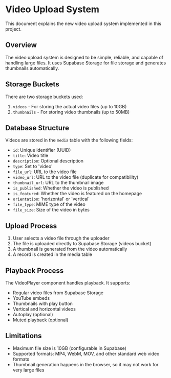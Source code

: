 
# Video Upload System

This document explains the new video upload system implemented in this project.

## Overview

The video upload system is designed to be simple, reliable, and capable of handling large files. It uses Supabase Storage for file storage and generates thumbnails automatically.

## Storage Buckets

There are two storage buckets used:

1. `videos` - For storing the actual video files (up to 10GB)
2. `thumbnails` - For storing video thumbnails (up to 50MB)

## Database Structure

Videos are stored in the `media` table with the following fields:

- `id`: Unique identifier (UUID)
- `title`: Video title
- `description`: Optional description
- `type`: Set to 'video'
- `file_url`: URL to the video file
- `video_url`: URL to the video file (duplicate for compatibility)
- `thumbnail_url`: URL to the thumbnail image
- `is_published`: Whether the video is published
- `is_featured`: Whether the video is featured on the homepage
- `orientation`: 'horizontal' or 'vertical'
- `file_type`: MIME type of the video
- `file_size`: Size of the video in bytes

## Upload Process

1. User selects a video file through the uploader
2. The file is uploaded directly to Supabase Storage (videos bucket)
3. A thumbnail is generated from the video automatically
4. A record is created in the media table

## Playback Process

The VideoPlayer component handles playback. It supports:

- Regular video files from Supabase Storage
- YouTube embeds
- Thumbnails with play button
- Vertical and horizontal videos
- Autoplay (optional)
- Muted playback (optional)

## Limitations

- Maximum file size is 10GB (configurable in Supabase)
- Supported formats: MP4, WebM, MOV, and other standard web video formats
- Thumbnail generation happens in the browser, so it may not work for very large files
